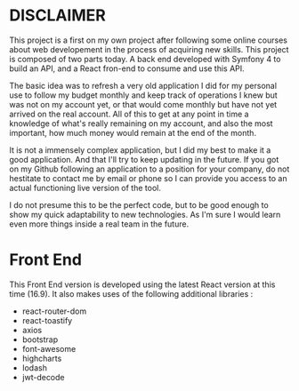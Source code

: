 # DISCLAIMER

This project is a first on my own project after following some online courses about web developement in the process of acquiring new skills. This project is composed of two parts today. A back end developed with Symfony 4 to build an API, and a React fron-end to consume and use this API.

The basic idea was to refresh a very old application I did for my personal use to follow my budget monthly and keep track of operations I knew but was not on my account yet, or that would come monthly but have not yet arrived on the real account. All of this to get at any point in time a knowledge of what's really remaining on my account, and also the most important, how much money would remain at the end of the month.

It is not a immensely complex application, but I did my best to make it a good application. And that I'll try to keep updating in the future. If you got on my Github following an application to a position for your company, do not hestitate to contact me by email or phone so I can provide you access to an actual functioning live version of the tool.

I do not presume this to be the perfect code, but to be good enough to show my quick adaptability to new technologies. As I'm sure I would learn even more things inside a real team in the future.

# Front End

This Front End version is developed using the latest React version at this time (16.9). It also makes uses of the following additional libraries :

- react-router-dom
- react-toastify
- axios
- bootstrap
- font-awesome
- highcharts
- lodash
- jwt-decode
